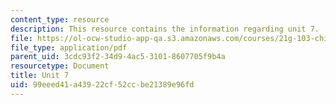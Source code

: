 ```yaml
---
content_type: resource
description: This resource contains the information regarding unit 7.
file: https://ol-ocw-studio-app-qa.s3.amazonaws.com/courses/21g-103-chinese-iii-regular-fall-2005/99eeed41a43922cf52ccbe21389e96fd_MIT21G_103F05_unit7.pdf
file_type: application/pdf
parent_uid: 3cdc93f2-34d9-4ac5-3101-8607705f9b4a
resourcetype: Document
title: Unit 7
uid: 99eeed41-a439-22cf-52cc-be21389e96fd
---
```


